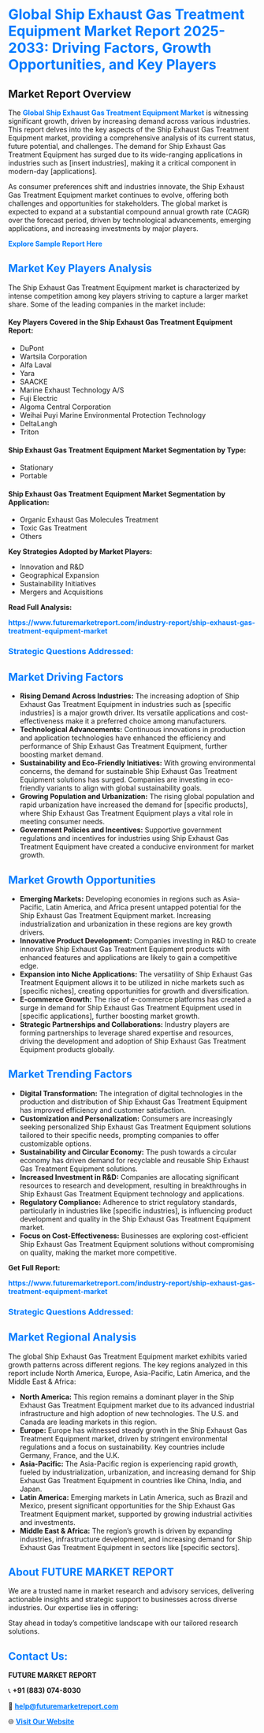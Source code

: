 <h1 style="color: #007BFF;">Global Ship Exhaust Gas Treatment Equipment Market Report 2025-2033: Driving Factors, Growth Opportunities, and Key Players</h1>

<section id="overview">
<h2>Market Report Overview</h2>
<p>The <a href="https://www.futuremarketreport.com/industry-report/ship-exhaust-gas-treatment-equipment-market" style="color: #007BFF; text-decoration: none;"><strong>Global Ship Exhaust Gas Treatment Equipment Market</strong></a> is witnessing significant growth, driven by increasing demand across various industries. This report delves into the key aspects of the Ship Exhaust Gas Treatment Equipment market, providing a comprehensive analysis of its current status, future potential, and challenges. The demand for Ship Exhaust Gas Treatment Equipment has surged due to its wide-ranging applications in industries such as [insert industries], making it a critical component in modern-day [applications].</p>
<p>As consumer preferences shift and industries innovate, the Ship Exhaust Gas Treatment Equipment market continues to evolve, offering both challenges and opportunities for stakeholders. The global market is expected to expand at a substantial compound annual growth rate (CAGR) over the forecast period, driven by technological advancements, emerging applications, and increasing investments by major players.</p>
</section>

<section id="overview">
<p><a href="https://www.futuremarketreport.com/request-sample/reportId=91224" style="color: #007BFF; text-decoration: none;"><strong>Explore Sample Report Here</strong></a></p>
</section>

<section id="key-players">
<h2 style="color: #007BFF;">Market Key Players Analysis</h2>
<p>The Ship Exhaust Gas Treatment Equipment market is characterized by intense competition among key players striving to capture a larger market share. Some of the leading companies in the market include:</p>
<h4>Key Players Covered in the Ship Exhaust Gas Treatment Equipment Report:</h4>
<ul><li>DuPont</li><li>Wartsila Corporation</li><li>Alfa Laval</li><li>Yara</li><li>SAACKE</li><li>Marine Exhaust Technology A/S</li><li>Fuji Electric</li><li>Algoma Central Corporation</li><li>Weihai Puyi Marine Environmental Protection Technology</li><li>DeltaLangh</li><li>Triton</li></ul>
<h4>Ship Exhaust Gas Treatment Equipment Market Segmentation by Type:</h4>
<ul><li>Stationary</li><li>Portable</li></ul>

<h4>Ship Exhaust Gas Treatment Equipment Market Segmentation by Application:</h4>
<ul><li>Organic Exhaust Gas Molecules Treatment</li><li>Toxic Gas Treatment</li><li>Others</li></ul>
<p><strong>Key Strategies Adopted by Market Players:</strong></p>
<ul>
<li>Innovation and R&D</li>
<li>Geographical Expansion</li>
<li>Sustainability Initiatives</li>
<li>Mergers and Acquisitions</li>
</ul>
</section>

<section>
<p><strong>Read Full Analysis: </strong></p><a href="https://www.futuremarketreport.com/industry-report/ship-exhaust-gas-treatment-equipment-market" style="color: #007BFF; text-decoration: none;"><strong>https://www.futuremarketreport.com/industry-report/ship-exhaust-gas-treatment-equipment-market</strong></a>
<h3 style="color: #007BFF;">Strategic Questions Addressed:</h3>
</section>

<section id="driving-factors">
<h2 style="color: #007BFF;">Market Driving Factors</h2>
<ul>
<li><strong>Rising Demand Across Industries:</strong> The increasing adoption of Ship Exhaust Gas Treatment Equipment in industries such as [specific industries] is a major growth driver. Its versatile applications and cost-effectiveness make it a preferred choice among manufacturers.</li>
<li><strong>Technological Advancements:</strong> Continuous innovations in production and application technologies have enhanced the efficiency and performance of Ship Exhaust Gas Treatment Equipment, further boosting market demand.</li>
<li><strong>Sustainability and Eco-Friendly Initiatives:</strong> With growing environmental concerns, the demand for sustainable Ship Exhaust Gas Treatment Equipment solutions has surged. Companies are investing in eco-friendly variants to align with global sustainability goals.</li>
<li><strong>Growing Population and Urbanization:</strong> The rising global population and rapid urbanization have increased the demand for [specific products], where Ship Exhaust Gas Treatment Equipment plays a vital role in meeting consumer needs.</li>
<li><strong>Government Policies and Incentives:</strong> Supportive government regulations and incentives for industries using Ship Exhaust Gas Treatment Equipment have created a conducive environment for market growth.</li>
</ul>
</section>

<section id="growth-opportunities">
<h2 style="color: #007BFF;">Market Growth Opportunities</h2>
<ul>
<li><strong>Emerging Markets:</strong> Developing economies in regions such as Asia-Pacific, Latin America, and Africa present untapped potential for the Ship Exhaust Gas Treatment Equipment market. Increasing industrialization and urbanization in these regions are key growth drivers.</li>
<li><strong>Innovative Product Development:</strong> Companies investing in R&D to create innovative Ship Exhaust Gas Treatment Equipment products with enhanced features and applications are likely to gain a competitive edge.</li>
<li><strong>Expansion into Niche Applications:</strong> The versatility of Ship Exhaust Gas Treatment Equipment allows it to be utilized in niche markets such as [specific niches], creating opportunities for growth and diversification.</li>
<li><strong>E-commerce Growth:</strong> The rise of e-commerce platforms has created a surge in demand for Ship Exhaust Gas Treatment Equipment used in [specific applications], further boosting market growth.</li>
<li><strong>Strategic Partnerships and Collaborations:</strong> Industry players are forming partnerships to leverage shared expertise and resources, driving the development and adoption of Ship Exhaust Gas Treatment Equipment products globally.</li>
</ul>
</section>

<section id="trending-factors">
<h2 style="color: #007BFF;">Market Trending Factors</h2>
<ul>
<li><strong>Digital Transformation:</strong> The integration of digital technologies in the production and distribution of Ship Exhaust Gas Treatment Equipment has improved efficiency and customer satisfaction.</li>
<li><strong>Customization and Personalization:</strong> Consumers are increasingly seeking personalized Ship Exhaust Gas Treatment Equipment solutions tailored to their specific needs, prompting companies to offer customizable options.</li>
<li><strong>Sustainability and Circular Economy:</strong> The push towards a circular economy has driven demand for recyclable and reusable Ship Exhaust Gas Treatment Equipment solutions.</li>
<li><strong>Increased Investment in R&D:</strong> Companies are allocating significant resources to research and development, resulting in breakthroughs in Ship Exhaust Gas Treatment Equipment technology and applications.</li>
<li><strong>Regulatory Compliance:</strong> Adherence to strict regulatory standards, particularly in industries like [specific industries], is influencing product development and quality in the Ship Exhaust Gas Treatment Equipment market.</li>
<li><strong>Focus on Cost-Effectiveness:</strong> Businesses are exploring cost-efficient Ship Exhaust Gas Treatment Equipment solutions without compromising on quality, making the market more competitive.</li>
</ul>
</section>

<section>
<p><strong>Get Full Report: </strong></p><a href="https://www.futuremarketreport.com/industry-report/ship-exhaust-gas-treatment-equipment-market" style="color: #007BFF; text-decoration: none;"><strong>https://www.futuremarketreport.com/industry-report/ship-exhaust-gas-treatment-equipment-market</strong></a>
<h3 style="color: #007BFF;">Strategic Questions Addressed:</h3>
</section>


<section id="regional-analysis">
<h2 style="color: #007BFF;">Market Regional Analysis</h2>
<p>The global Ship Exhaust Gas Treatment Equipment market exhibits varied growth patterns across different regions. The key regions analyzed in this report include North America, Europe, Asia-Pacific, Latin America, and the Middle East & Africa:</p>
<ul>
<li><strong>North America:</strong> This region remains a dominant player in the Ship Exhaust Gas Treatment Equipment market due to its advanced industrial infrastructure and high adoption of new technologies. The U.S. and Canada are leading markets in this region.</li>
<li><strong>Europe:</strong> Europe has witnessed steady growth in the Ship Exhaust Gas Treatment Equipment market, driven by stringent environmental regulations and a focus on sustainability. Key countries include Germany, France, and the U.K.</li>
<li><strong>Asia-Pacific:</strong> The Asia-Pacific region is experiencing rapid growth, fueled by industrialization, urbanization, and increasing demand for Ship Exhaust Gas Treatment Equipment in countries like China, India, and Japan.</li>
<li><strong>Latin America:</strong> Emerging markets in Latin America, such as Brazil and Mexico, present significant opportunities for the Ship Exhaust Gas Treatment Equipment market, supported by growing industrial activities and investments.</li>
<li><strong>Middle East & Africa:</strong> The region’s growth is driven by expanding industries, infrastructure development, and increasing demand for Ship Exhaust Gas Treatment Equipment in sectors like [specific sectors].</li>
</ul>
</section>

<footer>
<h2 style="color: #007BFF;">About FUTURE MARKET REPORT</h2>
<p>We are a trusted name in market research and advisory services, delivering actionable insights and strategic support to businesses across diverse industries. Our expertise lies in offering:</p>

<p>Stay ahead in today’s competitive landscape with our tailored research solutions.</p>

<h2 style="color: #007BFF;">Contact Us:</h2>
<p><strong>FUTURE MARKET REPORT</strong></p>
<p>📞 <strong>+91 (883) 074-8030</strong></p>
<p>📧 <strong><a href="mailto:help@futuremarketreport.com" style="color: #007BFF;">help@futuremarketreport.com</a></strong></p>
<p>🌐 <strong><a href="https://www.futuremarketreport.com/" style="color: #007BFF;">Visit Our Website</a></strong></p>
</footer>